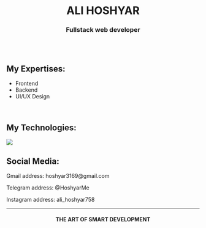 <div align="center">
  <h1>ALI HOSHYAR</h1>
  <h3>Fullstack web developer</h3>
</div>
<br><br>
<h2>My Expertises:</h2>
<ul>
  <li>Frontend</li>
  <li>Backend</li>
  <li>UI/UX Design</li>
</ul>
<br>
<h2>My Technologies:</h2>
<img src="https://skillicons.dev/icons?i=html,css,js,tailwindcss,bootstrap,react,nodejs,expressjs,regex,npm,figma,git,github,mongodb,mysql&theme=light" />
<br>
<h2>Social Media:</h2>
<div>
  <div>
    <p>Gmail address: hoshyar3169@gmail.com </p>
  </div>
  <div>
    <p>Telegram address: @HoshyarMe</p>
  </div>
  <div>
    <p>Instagram address: ali_hoshyar758</p>
  </div>
</div>
<div align="center">
  <hr>
  <h4>THE ART OF SMART DEVELOPMENT</h4>
</div>
